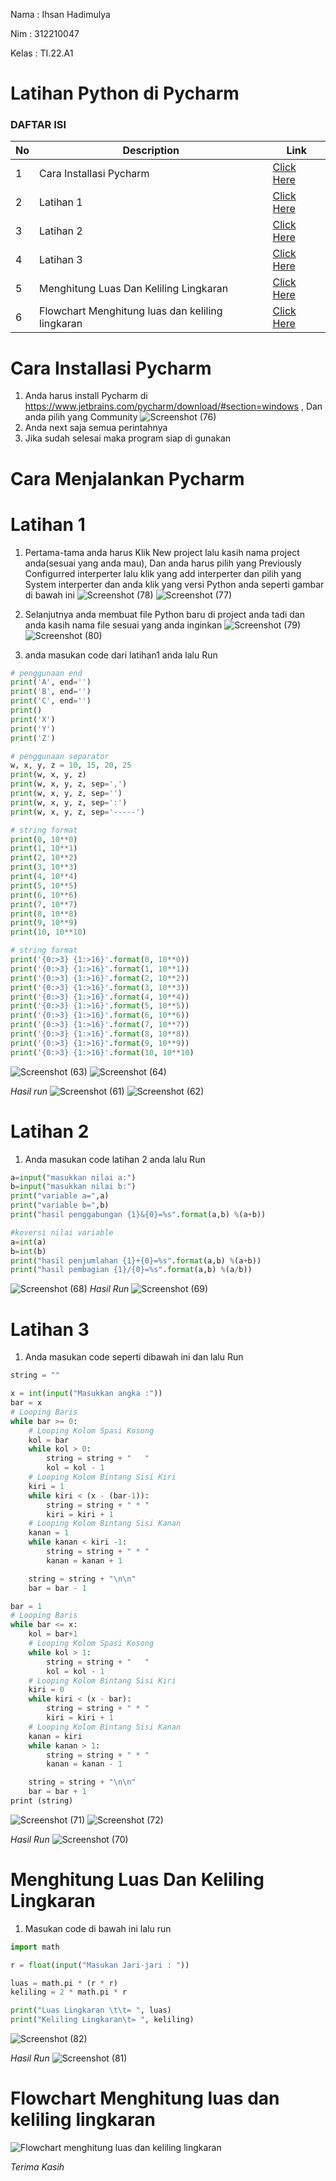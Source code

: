 Nama : Ihsan Hadimulya

Nim : 312210047

Kelas : TI.22.A1

# Latihan Python di Pycharm
### DAFTAR ISI <br>
| No | Description | Link |
| ----- | ----- | ---- |
| 1 | Cara Installasi Pycharm| [Click Here](#Cara-Installasi-Pycharm)|
| 2 | Latihan 1 | [Click Here](#Latihan-1) |
| 3 | Latihan 2 | [Click Here](#Latihan-2) |
| 4 | Latihan 3 | [Click Here](#Latihan-3) |
| 5 | Menghitung Luas Dan Keliling Lingkaran | [Click Here](#Menghitung-Luas-Dan-Keliling-Lingkaran) |
| 6 | Flowchart Menghitung luas dan keliling lingkaran | [Click Here](#Flowchart-Menghitung-luas-dan-keliling-lingkaran) |


# Cara Installasi Pycharm
1. Anda harus install Pycharm di https://www.jetbrains.com/pycharm/download/#section=windows  , Dan anda pilih yang Community
![Screenshot (76)](https://user-images.githubusercontent.com/115678171/198814989-ba36149f-cf88-492d-bb12-d00398751be4.png)
2. Anda next saja semua perintahnya 
3. Jika sudah selesai maka program siap di gunakan
# Cara Menjalankan Pycharm 
# Latihan 1
1. Pertama-tama anda harus Klik New project lalu kasih nama project anda(sesuai yang anda mau), Dan anda harus pilih yang Previously Configurred interperter lalu klik yang add interperter dan pilih yang System interperter dan anda klik yang versi Python anda seperti gambar di bawah ini
![Screenshot (78)](https://user-images.githubusercontent.com/115678171/198815436-8756894e-4eb0-4b58-81fe-165afda78652.png)
![Screenshot (77)](https://user-images.githubusercontent.com/115678171/198815442-dbfb3a6e-1d2f-4fdf-b205-1f7ddfb8b16c.png)

2. Selanjutnya anda membuat file Python baru di project anda tadi dan anda kasih nama file sesuai yang anda inginkan
![Screenshot (79)](https://user-images.githubusercontent.com/115678171/198815862-fbfc7ae9-dc11-4184-898a-4711596e2e7a.png)
![Screenshot (80)](https://user-images.githubusercontent.com/115678171/198815863-332a5b4f-c020-40b9-8331-4f98f5794ff9.png)

3. anda masukan code dari latihan1 anda lalu Run
```python
# penggunaan end
print('A', end='')
print('B', end='')
print('C', end='')
print()
print('X')
print('Y')
print('Z')

# penggunaan separator
w, x, y, z = 10, 15, 20, 25
print(w, x, y, z)
print(w, x, y, z, sep=',')
print(w, x, y, z, sep='')
print(w, x, y, z, sep=':')
print(w, x, y, z, sep='-----')

# string format
print(0, 10**0)
print(1, 10**1)
print(2, 10**2)
print(3, 10**3)
print(4, 10**4)
print(5, 10**5)
print(6, 10**6)
print(7, 10**7)
print(8, 10**8)
print(9, 10**9)
print(10, 10**10)

# string format
print('{0:>3} {1:>16}'.format(0, 10**0))
print('{0:>3} {1:>16}'.format(1, 10**1))
print('{0:>3} {1:>16}'.format(2, 10**2))
print('{0:>3} {1:>16}'.format(3, 10**3))
print('{0:>3} {1:>16}'.format(4, 10**4))
print('{0:>3} {1:>16}'.format(5, 10**5))
print('{0:>3} {1:>16}'.format(6, 10**6))
print('{0:>3} {1:>16}'.format(7, 10**7))
print('{0:>3} {1:>16}'.format(8, 10**8))
print('{0:>3} {1:>16}'.format(9, 10**9))
print('{0:>3} {1:>16}'.format(10, 10**10)
```
 
 ![Screenshot (63)](https://user-images.githubusercontent.com/115678171/198816032-fc8004ba-67c8-4506-954d-d7e77deac44d.png)
 ![Screenshot (64)](https://user-images.githubusercontent.com/115678171/198816037-2a855d15-28af-491f-91cd-fa16e1744518.png)
 
 *Hasil run*
 ![Screenshot (61)](https://user-images.githubusercontent.com/115678171/198816131-06a6ba95-c712-4855-8efe-264562e6b029.png)
![Screenshot (62)](https://user-images.githubusercontent.com/115678171/198816134-bc4f5b6e-d80c-4fc2-82e7-46c908987be6.png)

# Latihan 2 
1. Anda masukan code latihan 2 anda lalu Run 
```python
a=input("masukkan nilai a:")
b=input("masukkan nilai b:")
print("variable a=",a)
print("variable b=",b)
print("hasil penggabungan {1}&{0}=%s".format(a,b) %(a+b))

#koversi nilai variable
a=int(a)
b=int(b)
print("hasil penjumlahan {1}+{0}=%s".format(a,b) %(a+b))
print("hasil pembagian {1}/{0}=%s".format(a,b) %(a/b))
````
![Screenshot (68)](https://user-images.githubusercontent.com/115678171/198816300-3b5d72ee-26a4-4bf7-8fce-5710999bea71.png)
*Hasil Run*
![Screenshot (69)](https://user-images.githubusercontent.com/115678171/198816307-c1739b5e-447c-44bd-a0a2-43b3ca770e17.png)

# Latihan 3
1. Anda masukan code seperti dibawah ini dan lalu Run
```python
string = ""

x = int(input("Masukkan angka :"))
bar = x
# Looping Baris
while bar >= 0:
	# Looping Kolom Spasi Kosong
	kol = bar
	while kol > 0:
		string = string + "   "
		kol = kol - 1
	# Looping Kolom Bintang Sisi Kiri		
	kiri = 1
	while kiri < (x - (bar-1)):
		string = string + " * "
		kiri = kiri + 1		
	# Looping Kolom Bintang Sisi Kanan
	kanan = 1
	while kanan < kiri -1:
		string = string + " * "
		kanan = kanan + 1	

	string = string + "\n\n"
	bar = bar - 1

bar = 1	
# Looping Baris
while bar <= x:
	kol = bar+1
	# Looping Kolom Spasi Kosong
	while kol > 1:
		string = string + "   "
		kol = kol - 1
	# Looping Kolom Bintang Sisi Kiri	
	kiri = 0
	while kiri < (x - bar):
		string = string + " * "
		kiri = kiri + 1	
	# Looping Kolom Bintang Sisi Kanan
	kanan = kiri	
	while kanan > 1:
		string = string + " * "
		kanan = kanan - 1

	string = string + "\n\n"
	bar = bar + 1
print (string)
````
![Screenshot (71)](https://user-images.githubusercontent.com/115678171/198816679-fcdcebb6-58b9-4857-b171-2dd65952ed24.png)
![Screenshot (72)](https://user-images.githubusercontent.com/115678171/198816705-c1fbd2e3-b549-493f-8ea8-1d831895a782.png)

*Hasil Run*
![Screenshot (70)](https://user-images.githubusercontent.com/115678171/198816756-e4e3c2c0-0582-4bf4-8bdb-2f5ffc892568.png)

# Menghitung Luas Dan Keliling Lingkaran
1. Masukan code di bawah ini lalu run
```python
import math

r = float(input("Masukan Jari-jari : "))

luas = math.pi * (r * r)
keliling = 2 * math.pi * r

print("Luas Lingkaran \t\t= ", luas)
print("Keliling Lingkaran\t= ", keliling)
````
![Screenshot (82)](https://user-images.githubusercontent.com/115678171/198817214-75aca326-f313-47fe-a27c-a7fe79f08332.png)

*Hasil Run*
![Screenshot (81)](https://user-images.githubusercontent.com/115678171/198817233-c6c11b97-3aaf-48ed-b7c0-e2ff8c813896.png)

# Flowchart Menghitung luas dan keliling lingkaran
![Flowchart menghitung luas dan keliling lingkaran](https://user-images.githubusercontent.com/115678171/198817259-154fec0b-f2b1-44e5-86c0-4c7ab1ad6142.png)

*Terima Kasih*
